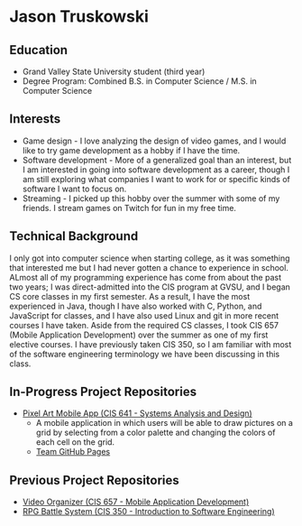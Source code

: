 # Jason Truskowski
## Education
- Grand Valley State University student (third year)
- Degree Program: Combined B.S. in Computer Science / M.S. in Computer Science

## Interests
* Game design - I love analyzing the design of video games, and I would like to try game development as a hobby if I have the time.
* Software development - More of a generalized goal than an interest, but I am interested in going into software development as a career, though I am still exploring what companies I want to work for or specific kinds of software I want to focus on.
* Streaming - I picked up this hobby over the summer with some of my friends. I stream games on Twitch for fun in my free time.

## Technical Background
I only got into computer science when starting college, as it was something that interested me but I had never gotten a chance to experience in school. ALmost all of my programming experience has come from about the past two years; I was direct-admitted into the CIS program at GVSU, and I began CS core classes in my first semester.
As a result, I have the most experienced in Java, though I have also worked with C, Python, and JavaScript for classes, and I have also used Linux and git in more recent courses I have taken.
Aside from the required CS classes, I took CIS 657 (Mobile Application Development) over the summer as one of my first elective courses. I have previously taken CIS 350, so I am familiar with most of the software engineering terminology we have been discussing in this class.

## In-Progress Project Repositories
- [Pixel Art Mobile App (CIS 641 - Systems Analysis and Design)](https://github.com/NessXToJason/GVSU-CIS641-TEAM657)
  - A mobile application in which users will be able to draw pictures on a grid by selecting from a color palette and changing the colors of each cell on the grid.
  - [Team GitHub Pages](https://nessxtojason.github.io/GVSU-CIS641-TEAM657/)

## Previous Project Repositories
- [Video Organizer (CIS 657 - Mobile Application Development)](https://github.com/NessXToJason/VideoOrganizer)
- [RPG Battle System (CIS 350 - Introduction to Software Engineering)](https://github.com/NessXToJason/CIS-350-RPG-Battle-System)
